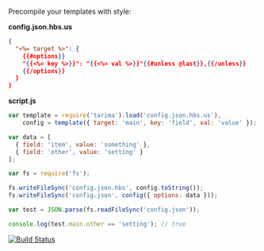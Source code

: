 Precompile your templates with style:

**config.json.hbs.us**

```json
{
  "<%= target %>": {
    {{#options}}
    "{{<%= key %>}}": "{{<%= val %>}}"{{#unless @last}},{{/unless}}
    {{/options}}
  }
}
```

**script.js**

```javascript
var template = require('tarima').load('config.json.hbs.us'),
    config = template({ target: 'main', key: 'field', val: 'value' });

var data = [
  { field: 'item', value: 'something' },
  { field: 'other', value: 'setting' }
];

var fs = require('fs');

fs.writeFileSync('config.json.hbs', config.toString());
fs.writeFileSync('config.json', config({ options: data }));

var test = JSON.parse(fs.readFileSync('config.json'));

console.log(test.main.other == 'setting'); // true
```

[![Build Status](https://travis-ci.org/pateketrueke/tarima.png)](https://travis-ci.org/pateketrueke/tarima)
